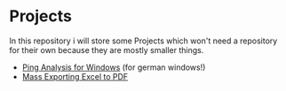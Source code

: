 # Projects

In this repository i will store some Projects which won't need a repository for their own because they are mostly smaller things.


* [Ping Analysis for Windows](https://github.com/sebastian-sl/Projects/blob/main/01%20Ping%20Analysis/Ping.ipynb) (for german windows!)
* [Mass Exporting Excel to PDF](https://github.com/sebastian-sl/Projects/tree/main/02%20Export%20Excel%20to%20PDF)

